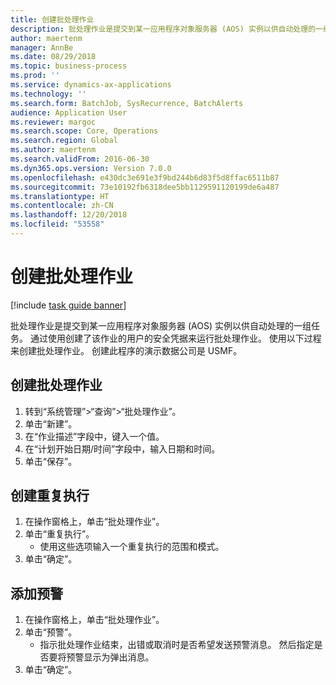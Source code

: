 ```yaml
---
title: 创建批处理作业
description: 批处理作业是提交到某一应用程序对象服务器 (AOS) 实例以供自动处理的一组任务。
author: maertenm
manager: AnnBe
ms.date: 08/29/2018
ms.topic: business-process
ms.prod: ''
ms.service: dynamics-ax-applications
ms.technology: ''
ms.search.form: BatchJob, SysRecurrence, BatchAlerts
audience: Application User
ms.reviewer: margoc
ms.search.scope: Core, Operations
ms.search.region: Global
ms.author: maertenm
ms.search.validFrom: 2016-06-30
ms.dyn365.ops.version: Version 7.0.0
ms.openlocfilehash: e430dc3e691e3f9bd244b6d83f5d8ffac6511b87
ms.sourcegitcommit: 73e10192fb6318dee5bb1129591120199de6a487
ms.translationtype: HT
ms.contentlocale: zh-CN
ms.lasthandoff: 12/20/2018
ms.locfileid: "53558"
---
```

# <a name="create-a-batch-job"></a>创建批处理作业

[!include [task guide banner](../../includes/task-guide-banner.md)]

批处理作业是提交到某一应用程序对象服务器 (AOS) 实例以供自动处理的一组任务。 通过使用创建了该作业的用户的安全凭据来运行批处理作业。 使用以下过程来创建批处理作业。 创建此程序的演示数据公司是 USMF。


## <a name="create-the-batch-job"></a>创建批处理作业
1. 转到“系统管理”>“查询”>“批处理作业”。
2. 单击“新建”。
3. 在“作业描述”字段中，键入一个值。
4. 在“计划开始日期/时间”字段中，输入日期和时间。
5. 单击“保存”。

## <a name="create-a-recurrence"></a>创建重复执行
1. 在操作窗格上，单击“批处理作业”。
2. 单击“重复执行”。
    * 使用这些选项输入一个重复执行的范围和模式。  
3. 单击“确定”。

## <a name="add-alerts"></a>添加预警
1. 在操作窗格上，单击“批处理作业”。
2. 单击“预警”。
    * 指示批处理作业结束，出错或取消时是否希望发送预警消息。 然后指定是否要将预警显示为弹出消息。   
3. 单击“确定”。

